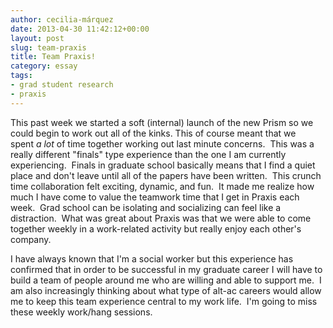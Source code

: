 ```yaml
---
author: cecilia-márquez
date: 2013-04-30 11:42:12+00:00
layout: post
slug: team-praxis
title: Team Praxis!
category: essay
tags:
- grad student research
- praxis
---
```


This past week we started a soft (internal) launch of the new Prism so we could begin to work out all of the kinks. This of course meant that we spent _a lot_ of time together working out last minute concerns.  This was a really different "finals" type experience than the one I am currently experiencing.  Finals in graduate school basically means that I find a quiet place and don't leave until all of the papers have been written.  This crunch time collaboration felt exciting, dynamic, and fun.  It made me realize how much I have come to value the teamwork time that I get in Praxis each week.  Grad school can be isolating and socializing can feel like a distraction.  What was great about Praxis was that we were able to come together weekly in a work-related activity but really enjoy each other's company.

I have always known that I'm a social worker but this experience has confirmed that in order to be successful in my graduate career I will have to build a team of people around me who are willing and able to support me.  I am also increasingly thinking about what type of alt-ac careers would allow me to keep this team experience central to my work life.  I'm going to miss these weekly work/hang sessions.
